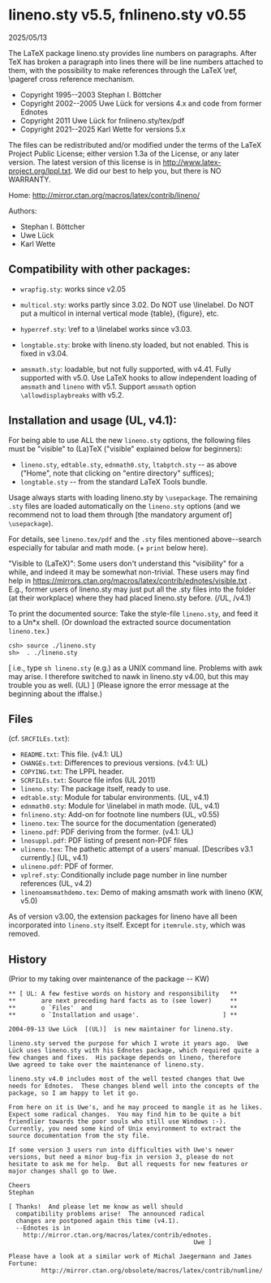 # lineno.sty v5.5, fnlineno.sty v0.55

2025/05/13

The LaTeX package lineno.sty provides line numbers on paragraphs.  After TeX has
broken a paragraph into lines there will be line numbers attached to them, with
the possibility to make references through the LaTeX \ref, \pageref cross
reference mechanism.

- Copyright 1995--2003 Stephan I. Böttcher
- Copyright 2002--2005 Uwe Lück for versions 4.x and code from former Ednotes
- Copyright 2011       Uwe Lück for fnlineno.sty/tex/pdf
- Copyright 2021--2025 Karl Wette for versions 5.x

The files can be redistributed and/or modified under
the terms of the LaTeX Project Public License; either
version 1.3a of the License, or any later version.
The latest version of this license is in http://www.latex-project.org/lppl.txt.
We did our best to help you, but there is NO WARRANTY.

Home: http://mirror.ctan.org/macros/latex/contrib/lineno/

Authors:

- Stephan I. Böttcher
- Uwe Lück
- Karl Wette

## Compatibility with other packages:

- `wrapfig.sty`: works since v2.05

- `multicol.sty`: works partly since 3.02.  Do NOT use \linelabel.  Do NOT put a
  multicol in internal vertical mode {table}, {figure}, etc.

- `hyperref.sty`: \ref to a \linelabel works since v3.03.

- `longtable.sty`: broke with lineno.sty loaded, but not enabled.  This is fixed
  in v3.04.

- `amsmath.sty`: loadable, but not fully supported, with v4.41.  Fully supported
  with v5.0. Use LaTeX hooks to allow independent loading of `amsmath` and `lineno`
  with v5.1. Support `amsmath` option `\allowdisplaybreaks` with v5.2.

## Installation and usage (UL, v4.1):

For being able to use ALL the new `lineno.sty` options, the following files must
be "visible" to (La)TeX ("visible" explained below for beginners):

- `lineno.sty`, `edtable.sty`, `ednmath0.sty`, `ltabptch.sty` -- as above
  ("Home", note that clicking on "entire directory" suffices);
- `longtable.sty` -- from the standard LaTeX Tools bundle.

Usage always starts with loading lineno.sty by `\usepackage`.  The remaining
`.sty` files are loaded automatically on the `lineno.sty` options (and we
recommend not to load them through [the mandatory argument of] `\usepackage`).

For details, see `lineno.tex/pdf` and the `.sty` files mentioned above--search
especially for tabular and math mode.  (+ `print` below here).

"Visible to (LaTeX)": Some users don't understand this "visibility" for a while,
and indeed it may be somewhat non-trivial. These users may find help in
https://mirrors.ctan.org/macros/latex/contrib/ednotes/visible.txt . E.g., former users of
lineno.sty may just put all the .sty files into the folder (at their workplace)
where they had placed lineno.sty before.  (/UL, /v4.1)

To print the documented source: Take the style-file `lineno.sty`, and feed it to
a Un*x shell.  (Or download the extracted source documentation `lineno.tex`.)
```
csh> source ./lineno.sty
sh>  . ./lineno.sty
```
[ i.e., type `sh lineno.sty` (e.g.) as a UNIX command line.  Problems with awk
may arise. I therefore switched to nawk in lineno.sty v4.00, but this may
trouble you as well.  (UL) ] (Please ignore the error message at the beginning
about the iffalse.)

## Files

(cf. `SRCFILEs.txt`):

- `README.txt`: This file. (v4.1: UL)
- `CHANGEs.txt`: Differences to previous versions. (v4.1: UL)
- `COPYING.txt`: The LPPL header.
- `SCRFILEs.txt`: Source file infos (UL 2011)
- `lineno.sty`: The package itself, ready to use.
- `edtable.sty`: Module for tabular environments. (UL, v4.1)
- `ednmath0.sty`: Module for \linelabel in math mode. (UL, v4.1)
- `fnlineno.sty`: Add-on for footnote line numbers (UL, v0.55)
- `lineno.tex`: The source for the documentation (generated)
- `lineno.pdf`: PDF deriving from the former. (v4.1: UL)
- `lnosuppl.pdf`: PDF listing of present non-PDF files
- `ulineno.tex`: The pathetic attempt of a users' manual. [Describes v3.1 currently.] (UL, v4.1)
- `ulineno.pdf`: PDF of former.
- `vplref.sty`: Conditionally include page number in line number references (UL, v4.2)
- `linenoamsmathdemo.tex`: Demo of making amsmath work with lineno (KW, v5.0)

As of version v3.00, the extension packages for lineno have all been
incorporated into `lineno.sty` itself.  Except for `itemrule.sty`, which was
removed.

## History

(Prior to my taking over maintenance of the package -- KW)

    ** [ UL: A few festive words on history and responsibility   **
    **       are next preceding hard facts as to (see lower)     **
    **       o `Files'  and                                      **
    **       o `Installation and usage'.                       ] **

    2004-09-13 Uwe Lück  [(UL)]  is new maintainer for lineno.sty.

    lineno.sty served the purpose for which I wrote it years ago.  Uwe
    Lück uses lineno.sty with his Ednotes package, which required quite a
    few changes and fixes.  His package depends on lineno, therefore
    Uwe agreed to take over the maintenance of lineno.sty.

    lineno.sty v4.0 includes most of the well tested changes that Uwe
    needs for Ednotes.  These changes blend well into the concepts of the
    package, so I am happy to let it go.

    From here on it is Uwe's, and he may proceed to mangle it as he likes.
    Expect some radical changes.  You may find him to be quite a bit
    friendlier towards the poor souls who still use Windows :-).
    Currently, you need some kind of Unix environment to extract the
    source documentation from the sty file.

    If some version 3 users run into difficulties with Uwe's newer
    versions, but need a minor bug-fix in version 3, please do not
    hesitate to ask me for help.  But all requests for new features or
    major changes shall go to Uwe.

    Cheers
    Stephan

    [ Thanks!  And please let me know as well should
      compatibility problems arise!  The announced radical
      changes are postponed again this time (v4.1).
      --Ednotes is in
        http://mirror.ctan.org/macros/latex/contrib/ednotes.
                                                       Uwe ]

    Please have a look at a similar work of Michal Jaegermann and James
    Fortune:
             http://mirror.ctan.org/obsolete/macros/latex/contrib/numline/

